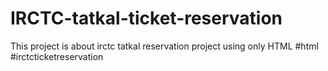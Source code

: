 # IRCTC-tatkal-ticket-reservation
This project is about irctc tatkal reservation project using only HTML #html #irctcticketreservation 
